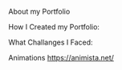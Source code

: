 About my Portfolio

How I Created my Portfolio:

What Challanges I Faced:


Animations
https://animista.net/
